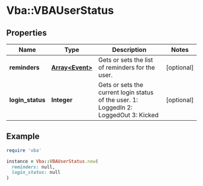 # Vba::VBAUserStatus

## Properties

| Name | Type | Description | Notes |
| ---- | ---- | ----------- | ----- |
| **reminders** | [**Array&lt;Event&gt;**](Event.md) | Gets or sets the list of reminders for the user. | [optional] |
| **login_status** | **Integer** | Gets or sets the current login status of the user.    1: LoggedIn  2: LoggedOut  3: Kicked | [optional] |

## Example

```ruby
require 'vba'

instance = Vba::VBAUserStatus.new(
  reminders: null,
  login_status: null
)
```

